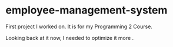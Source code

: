 # employee-management-system

First project I worked on. It is for my Programming 2 Course.

Looking back at it now, I needed to optimize it more .
